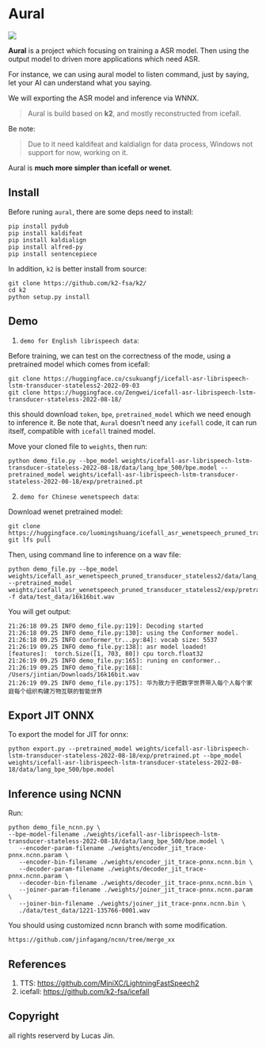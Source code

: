 # Aural

![](https://s1.ax1x.com/2022/09/23/xkR3CR.png)

**Aural** is a project which focusing on training a ASR model. Then using the output model to driven more applications which need ASR.

For instance, we can using aural model to listen command, just by saying, let your AI can understand what you saying.

We will exporting the ASR model and inference via WNNX.

> Aural is build based on **k2**, and mostly reconstructed from icefall. 

Be note:

> Due to it need kaldifeat and kaldialign for data process, Windows not support for now, working on it.

Aural is **much more simpler than icefall or wenet**.

## Install

Before runing `aural`, there are some deps need to install:

```
pip install pydub
pip install kaldifeat
pip install kaldialign
pip install alfred-py
pip install sentencepiece
```

In addition, `k2` is better install from source:

```
git clone https://github.com/k2-fsa/k2/
cd k2
python setup.py install
```


## Demo

1. `demo for English librispeech data`:

Before training, we can test on the correctness of the mode, using a pretrained model which comes from icefall:

```
git clone https://huggingface.co/csukuangfj/icefall-asr-librispeech-lstm-transducer-stateless2-2022-09-03
git clone https://huggingface.co/Zengwei/icefall-asr-librispeech-lstm-transducer-stateless-2022-08-18/
```

this should download `token`, `bpe`, `pretrained_model` which we need enough to inference it. Be note that, `Aural` doesn't need any `icefall` code, it can run itself, compatible with `icefall` trained model.

Move your cloned file to `weights`, then run:

```
python demo_file.py --bpe_model weights/icefall-asr-librispeech-lstm-transducer-stateless-2022-08-18/data/lang_bpe_500/bpe.model --pretrained_model weights/icefall-asr-librispeech-lstm-transducer-stateless-2022-08-18/exp/pretrained.pt
```


2. `demo for Chinese wenetspeech data`:

Download wenet pretrained model:

```
git clone https://huggingface.co/luomingshuang/icefall_asr_wenetspeech_pruned_transducer_stateless2
git lfs pull
```

Then, using command line to inference on a wav file:

```
python demo_file.py --bpe_model weights/icefall_asr_wenetspeech_pruned_transducer_stateless2/data/lang_char/ --pretrained_model weights/icefall_asr_wenetspeech_pruned_transducer_stateless2/exp/pretrained_epoch_10_avg_2.pt -f data/test_data/16k16bit.wav
```

You will get output:

```
21:26:18 09.25 INFO demo_file.py:119]: Decoding started
21:26:18 09.25 INFO demo_file.py:130]: using the Conformer model.
21:26:18 09.25 INFO conformer_tr...py:84]: vocab size: 5537
21:26:19 09.25 INFO demo_file.py:138]: asr model loaded!
[features]:  torch.Size([1, 703, 80]) cpu torch.float32
21:26:19 09.25 INFO demo_file.py:165]: runing on conformer..
21:26:19 09.25 INFO demo_file.py:168]: /Users/jintian/Downloads/16k16bit.wav
21:26:19 09.25 INFO demo_file.py:175]: 华为致力于把数字世界带入每个人每个家庭每个组织构建万物互联的智能世界
```


## Export JIT ONNX

To export the model for JIT for onnx:

```
python export.py --pretrained_model weights/icefall-asr-librispeech-lstm-transducer-stateless-2022-08-18/exp/pretrained.pt --bpe_model weights/icefall-asr-librispeech-lstm-transducer-stateless-2022-08-18/data/lang_bpe_500/bpe.model
```


## Inference using NCNN

Run:

```
python demo_file_ncnn.py \ 
--bpe-model-filename ./weights/icefall-asr-librispeech-lstm-transducer-stateless-2022-08-18/data/lang_bpe_500/bpe.model \
   --encoder-param-filename ./weights/encoder_jit_trace-pnnx.ncnn.param \
   --encoder-bin-filename ./weights/encoder_jit_trace-pnnx.ncnn.bin \
   --decoder-param-filename ./weights/decoder_jit_trace-pnnx.ncnn.param \
   --decoder-bin-filename ./weights/decoder_jit_trace-pnnx.ncnn.bin \
   --joiner-param-filename ./weights/joiner_jit_trace-pnnx.ncnn.param \
   --joiner-bin-filename ./weights/joiner_jit_trace-pnnx.ncnn.bin \
   ./data/test_data/1221-135766-0001.wav
```

You should using customized ncnn branch with some modification.

```
https://github.com/jinfagang/ncnn/tree/merge_xx
```


## References

1. TTS: https://github.com/MiniXC/LightningFastSpeech2
2. icefall: https://github.com/k2-fsa/icefall

## Copyright

all rights reserverd by Lucas Jin.
